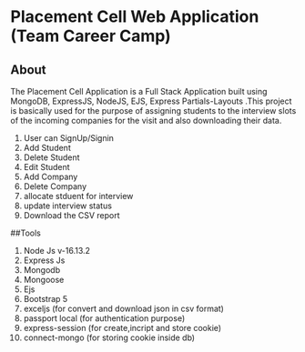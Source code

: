 # Placement Cell Web Application (Team Career Camp)

## About

The Placement Cell Application is a Full Stack Application built using MongoDB, ExpressJS, NodeJS, EJS, Express Partials-Layouts .This project is basically used for the purpose of assigning students to the interview slots of the incoming companies for the visit and also downloading their data.

1. User can SignUp/Signin
2. Add Student
3. Delete Student
4. Edit Student
5. Add Company
6. Delete Company
7. allocate stduent for interview
8. update interview status
9. Download the CSV report

##Tools

1. Node Js v-16.13.2
2. Express Js
3. Mongodb
4. Mongoose
5. Ejs
6. Bootstrap 5
7. exceljs (for convert and download json in csv format)
8. passport local (for authentication purpose)
9. express-session (for create,incript and store cookie)
10. connect-mongo (for storing cookie inside db)

<!-- ## This Site is hosted on cyclic.sh
1. Access link "https://jolly-lamb-outfit.cyclic.app/" -->
